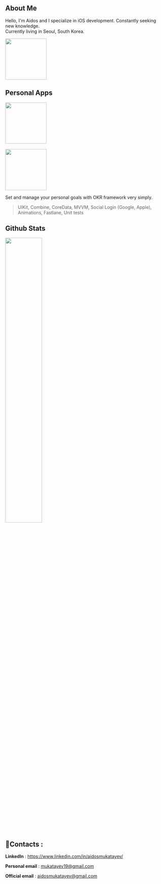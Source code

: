 ## About Me
Hello, I'm Aidos and I specialize in iOS development. Constantly seeking new knowledge.<br>
Currently living in Seoul, South Korea.


<a href="https://medium.com/@mukatayev19/"><img src="https://user-images.githubusercontent.com/53441647/214841093-6066a796-2aa8-42ba-8507-97ef5d1c26b2.png" width="130"></a>


## Personal Apps
<img src="https://user-images.githubusercontent.com/53441647/214018934-b3dce3a3-6224-484a-81e2-a97baa2c478b.png" width="130"/><br><br><a href="https://apps.apple.com/us/app/id1528701640"><img src="https://www.atrinh.com/list/images/download.svg" width="130"></a>

Set and manage your personal goals with OKR framework very simply.

> UIKit, Combine, CoreData, MVVM, Social Login (Google, Apple), Animations, Fastlane, Unit tests

## Github Stats
<img  src="https://github-readme-streak-stats.herokuapp.com/?user=mukatayev1&theme=dark" width="48%" >

## :iphone:Contacts :
**LinkedIn** : https://www.linkedin.com/in/aidosmukatayev/

**Personal email** : mukatayev19@gmail.com

**Official email** : aidosmukatayev@gmail.com
